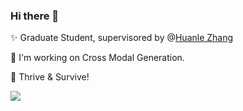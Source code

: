 ### Hi there 👋

✨ Graduate Student, supervisored by @[Huanle Zhang](https://github.com/huanlezhang1342)

🔬 I'm working on Cross Modal Generation.

🌱 Thrive & Survive!

<image src="https://github-readme-stats.vercel.app/api?username=rzwang111&show_icons=true&include_all_commits=true" />



<!--
**rzwang111/rzwang111** is a ✨ _special_ ✨ repository because its `README.md` (this file) appears on your GitHub profile.

Here are some ideas to get you started:

- 🔭 I’m currently working on ...
- 🌱 I’m currently learning ...
- 👯 I’m looking to collaborate on ...
- 🤔 I’m looking for help with ...
- 💬 Ask me about ...
- 📫 How to reach me: ...
- 😄 Pronouns: ...
- ⚡ Fun fact: ...
-->
